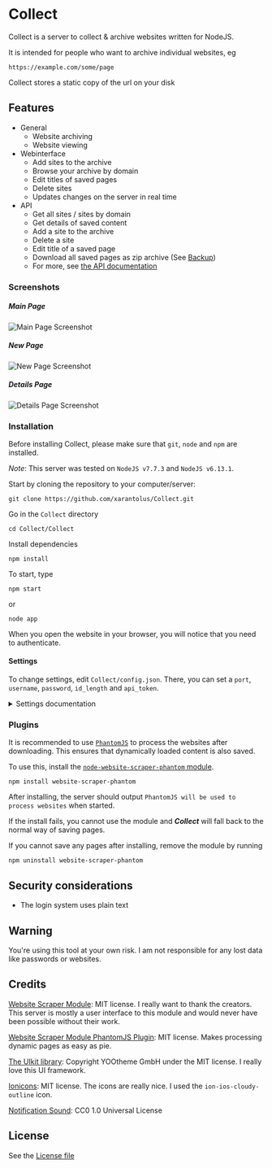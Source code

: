 # Collect
Collect is a server to collect & archive websites written for NodeJS.

It is intended for people who want to archive individual websites, eg

```
https://example.com/some/page
```

Collect stores a static copy of the url on your disk

## Features
   * General
      * Website archiving
      * Website viewing
   * Webinterface
      * Add sites to the archive
      * Browse your archive by domain
      * Edit titles of saved pages
	  * Delete sites
	  * Updates changes on the server in real time
   * API
      * Get all sites / sites by domain
      * Get details of saved content
      * Add a site to the archive
	  * Delete a site
      * Edit title of a saved page
	  * Download all saved pages as zip archive (See [Backup](API_doc.md#backup-get))
	  * For more, see [the API documentation](API_doc.md)


### Screenshots

##### Main Page
  ![Main Page Screenshot](github/screenshot-main.png?raw=true)

##### New Page
  ![New Page Screenshot](github/screenshot-new.png?raw=true)

##### Details Page
  ![Details Page Screenshot](github/screenshot-details.png?raw=true)


### Installation
Before installing Collect, please make sure that `git`, `node` and `npm` are installed.

*Note*: This server was tested on `NodeJS v7.7.3` and `NodeJS v6.13.1`.

Start by cloning the repository to your computer/server:
```
git clone https://github.com/xarantolus/Collect.git
```

Go in the `Collect` directory
```
cd Collect/Collect
```

Install dependencies
```
npm install
```

To start, type
```
npm start
```
or 
```
node app
```

When you open the website in your browser, you will notice that you need to authenticate.

#### Settings
To change settings, edit `Collect/config.json`. There, you can set a `port`, `username`, `password`, `id_length` and `api_token`.

<details><summary>Settings documentation</summary>

###### Port
The port the server should listen on. If another program uses this port, the server will not be able to start.

###### Username
The username that should be used to log in.

###### Password
The password for this user. [Please don't use a password you use somewhere else.](#security-considerations)

###### ID length
The length of the ids the server should generate. If you save **a lot** of websites from the same domain (> ~1 million / 16<sup>length</sup>) you should change this number.

###### API token
If you like to play around with the API, you can set an API token. It is implemented so integrating apps like [Workflow](https://workflow.is) is easy.

If you don't want to use the API, it is recommended to set the token to a long random string.
</p></details>
 

### Plugins
It is recommended to use [`PhantomJS`](http://phantomjs.org/) to process the websites after downloading.
This ensures that dynamically loaded content is also saved.


To use this, install the [`node-website-scraper-phantom` module](https://github.com/website-scraper/node-website-scraper-phantom).
```
npm install website-scraper-phantom
```

After installing, the server should output `PhantomJS will be used to process websites` when started.

If the install fails, you cannot use the module and __*Collect*__ will fall back to the normal way of saving pages.

If you cannot save any pages after installing, remove the module by running 
```
npm uninstall website-scraper-phantom
```

## Security considerations
   * The login system uses plain text

## Warning
You're using this tool at your own risk. I am not responsible for any lost data like passwords or websites.

## Credits
   [Website Scraper Module](https://github.com/website-scraper/node-website-scraper): MIT license. I really want to thank the creators. This server is mostly a user interface to this module and would never have been possible without their work.
   
   [Website Scraper Module PhantomJS Plugin](https://github.com/website-scraper/node-website-scraper-phantom): MIT license. Makes processing dynamic pages as easy as pie.

   [The UIkit library](https://github.com/uikit/uikit): Copyright YOOtheme GmbH under the MIT license. I really love this UI framework.

   [Ionicons](https://github.com/ionic-team/ionicons): MIT license. The icons are really nice. I used the `ion-ios-cloudy-outline` icon.

   [Notification Sound](https://freesound.org/people/philitup321/sounds/204369/): CC0 1.0 Universal License

   
## License
See the [License file](LICENSE)
